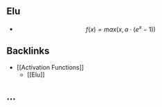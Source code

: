 ## Elu
- $$f(x) = max(x, a \cdot (e^x-1))$$
## Backlinks
* [[Activation Functions]]
	* [[Elu]]

## ...